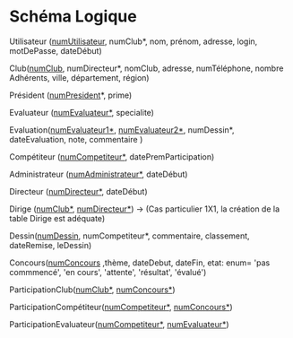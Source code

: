 # Schéma Logique
Utilisateur (<u>numUtilisateur</u>, numClub*, nom, prénom, adresse, login, motDePasse, dateDébut) 

Club(<u>numClub</u>, numDirecteur*, nomClub, adresse, numTéléphone, nombre Adhérents, ville, département, région)

Président (<u>numPresident</u>*, prime)

Evaluateur (<u>numEvaluateur*</u>, specialite)

Evaluation(<u>numEvaluateur1*</u>, <u>numEvaluateur2*</u>, numDessin*, dateEvaluation, note, commentaire )

Compétiteur (<u>numCompetiteur*</u>, datePremParticipation)

Administrateur (<u>numAdministrateur*</u>, dateDébut)

Directeur (<u>numDirecteur*</u>, dateDébut)

Dirige (<u>numClub*</u>, <u>numDirecteur*</u>) → (Cas particulier 1X1, la création de la table Dirige est adéquate)

Dessin(<u>numDessin</u>, numCompetiteur*, commentaire, classement, dateRemise, leDessin)

Concours(<u>numConcours</u> ,thème, dateDebut, dateFin, etat: enum= 'pas commmencé', 'en cours', 'attente', 'résultat', 'évalué')

ParticipationClub(<u>numClub*</u>, <u>numConcours*</u>)

ParticipationCompétiteur(<u>numCompetiteur*</u>, <u>numConcours*</u>)

ParticipationEvaluateur(<u>numCompetiteur*</u>, <u>numEvaluateur*</u>)

